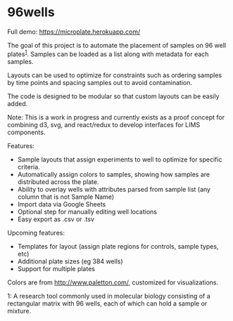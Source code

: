 # 96wells

Full demo: https://microplate.herokuapp.com/

The goal of this project is to automate the placement of samples on 96 well plates<sup>[1](#myfootnote1)</sup>. Samples can be loaded as a list along with metadata for each samples. 

Layouts can be used to optimize for constraints such as ordering samples by time points and spacing samples out to avoid contamination. 

The code is designed to be modular so that custom layouts can be easily added. 

Note: This is a work in progress and currently exists as a proof concept for combining d3, svg, and react/redux to develop interfaces for LIMS components.

Features:

* Sample layouts that assign experiments to well to optimize for specific criteria.
* Automatically assign colors to samples, showing how samples are distributed across the plate.
* Ability to overlay wells with attributes parsed from sample list (any column that is not Sample Name)
* Import data via Google Sheets
* Optional step for manually editing well locations
* Easy export as .csv or .tsv

Upcoming features:


* Templates for layout (assign plate regions for controls, sample types, etc)
* Additional plate sizes (eg 384 wells)
* Support for multiple plates


Colors are from http://www.paletton.com/, customized for visualizations. 

<a name="myfootnote1">1</a>: A research tool commonly used in molecular biology consisting of a rectangular matrix with 96 wells, each of which can hold a sample or mixture. 
